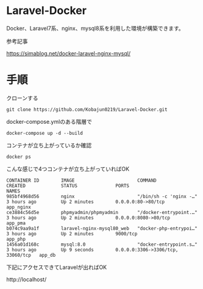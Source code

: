 # Laravel-Docker
  Docker、Laravel7系、nginx、mysql8系を利用した環境が構築できます。

  参考記事

  https://simablog.net/docker-laravel-nginx-mysql/
  
  
 # 手順
 
 クローンする
 
 ```
 git clone https://github.com/Kobajun0219/Laravel-Docker.git
 ```
 
 docker-compose.ymlのある階層で
 
 ```
 docker-compose up -d --build
 ```
 
 コンテナが立ち上がっているか確認

```
docker ps
```

こんな感じで4つコンテナが立ち上がっていればOK
```
CONTAINER ID        IMAGE                       COMMAND                  CREATED             STATUS              PORTS                               NAMES
985bf4968d56        nginx                       "/bin/sh -c 'nginx -…"   3 hours ago         Up 2 minutes        0.0.0.0:80->80/tcp                  app_nginx
ce3884c56d5e        phpmyadmin/phpmyadmin       "/docker-entrypoint.…"   3 hours ago         Up 2 minutes        0.0.0.0:8080->80/tcp                app_pma
b074c9aa9a1f        laravel-nginx-mysql80_web   "docker-php-entrypoi…"   3 hours ago         Up 2 minutes        9000/tcp                            app_php
1456a01d168c        mysql:8.0                   "docker-entrypoint.s…"   3 hours ago         Up 9 seconds        0.0.0.0:3306->3306/tcp, 33060/tcp   app_db
```

下記にアクセスできてLaravelが出ればOK

http://localhost/

